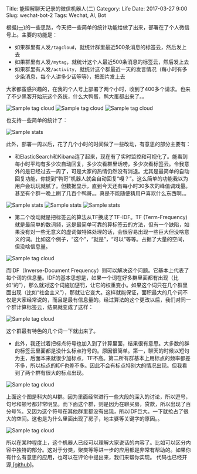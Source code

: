 Title: 能理解聊天记录的微信机器人(二)
Category: Life
Date: 2017-03-27 9:00
Slug: wechat-bot-2
Tags: Wechat, AI, Bot

根据[(一)](./wechat-bot.html)的一些思路，今天把一些简单的统计功能给做了出来，部署在了个人微信号上。主要的功能是：

* 如果群里有人发`/tagcloud`，就统计群里最近500条消息的标签云，然后发上去
* 如果群里有人发`/mytag`，就统计这个人最近500条消息的标签云，然后发上去
* 如果群里有人发`/activity`，就统计这个群最近一天的发言情况（每小时有多少条消息，每个人讲多少话等等），把图片发上去

大家都蛮感兴趣的，在我的个人号上部署了两个小时，收到了400多个请求。也来了不少黑客开始玩这个系统，什么大鸭蛋，鸭大蛋都出来了。。

<img src="/images/wechat-bot-tag-cloud-1.jpg" alt="Sample tag cloud" style="max-width: 600px">

<img src="/images/wechat-bot-tag-cloud-2.jpg" alt="Sample tag cloud" style="max-width: 600px">

<img src="/images/wechat-bot-tag-cloud-3.jpg" alt="Sample tag cloud" style="max-width: 600px">

也支持一些简单的统计了：

<img src="/images/wechat-bot-stats.jpg" alt="Sample stats" style="max-width: 600px">

此外，部署一周以后，花了几个小时的时间做了一些改动，有意思的部分主要有：

* 和ElasticSearch和Kibana连了起来，现在有了实时监控和可视化了。能看到每小时平均有多少次自动回复，多少次看群里话唠，多少次看标签云。令我意外的是已经过去一周了，可是大家的热情仍然没有消退。尤其是最简单的自动回复功能，你提到“鸭哥”机器人就会自动回复“嘎？”。这么简单的功能我以为用户会玩玩就腻了。但数据显示，直到今天还有每小时30多次的峰值调戏量。甚至有个群一晚上刷了几百个鸭哥。。真是不能随便猜用户喜欢什么东西啊。。

<img src="/images/wechat-bot-stats-1.png" alt="Sample stats" style="max-width: 600px">

<img src="/images/wechat-bot-stats-2.png" alt="Sample stats" style="max-width: 600px">

<img src="/images/wechat-bot-stats-3.png" alt="Sample stats" style="max-width: 600px">

* 第二个改动就是把标签云的算法从TF换成了TF-IDF。TF (Term-Frequency)就是最简单的数词频，这是最简单可靠的算标签云的方法，但有一个缺陷，如果没有对一些无意义的虚词做特殊处理的话，会很容易出现一些巨大但没啥意义的词。比如这个例子，“这个”，“就是”，“可以”等等。占据了大量的空间，但没啥信息量。

<img src="/images/wechat-bot-tag-cloud-4.jpg" alt="Sample tag cloud" style="max-width: 600px">

而IDF（Inverse-Document Frequency）则可以解决这个问题。它基本上代表了每个词的信息量。IDF的基本思想是，如果一个词在好多群里面都有出现（比如“的”），那么就对这个词施加惩罚，让它的权重变小。如果这个词只在几个群里面出现（比如“社会主义”），那就让它变大。这样就能保证，面积最大的几个词不仅是大家经常说的，而且是最有信息量的。经过算法的这个更改以后，我们对同一个群计算标签云，结果就变成了这样：

<img src="/images/wechat-bot-tag-cloud-5.jpg" alt="Sample tag cloud" style="max-width: 600px">

这个群最有特色的几个词一下就出来了。

* 此外，我还试着把标点符号也加入到了计算里面，结果很有意思。大多数的群的标签云里面都是没什么标点符号的。原因很简单。第一，聊天的时候以短句为主，后面本来就很少加标点，TF不高。第二所有群基本上用标点的频率都差不多，所以标点的IDF也差不多。因此不会有标点特别大的情况出现。但我看到了两个群有很大的标点出现。

<img src="/images/wechat-bot-tag-cloud-6.jpg" alt="Sample tag cloud" style="max-width: 600px">

上面这个图是科大的AI群。因为里面经常进行一些大段的深入的讨论，所以逗号，句号和顿号都非常明显。而下面这个群，则是因为在聊买房，贷款，所以出现了百分号%。又因为这个符号在其他群里都没有出现，所以IDF巨大。一下就抢占了很大的空间。这也是为什么里面出现了房子，地主婆等关键字的原因。。

<img src="/images/wechat-bot-tag-cloud-7.jpg" alt="Sample tag cloud" style="max-width: 600px">

所以在某种程度上，这个机器人已经可以理解大家说话的内容了。比如可以区分内容中独特的部分。这对于分类，聚类等等进一步的应用都是非常有帮助的。如果你有什么有意思的应用，也可以在评论中提出来，我们来帮你实现。
代码也已经开源[ [github]](https://github.com/grapeot/WechatForwardBot)。